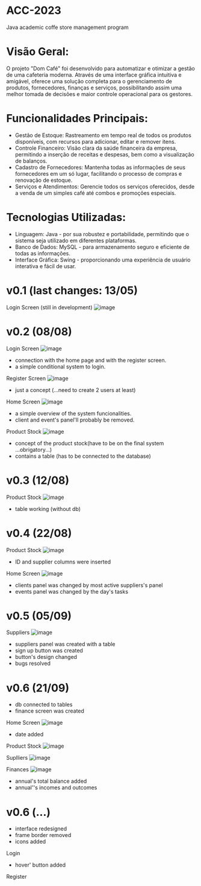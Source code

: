 # ACC-2023
Java academic coffe store management program

# Visão Geral:

O projeto "Dom Café" foi desenvolvido para automatizar e otimizar a gestão de uma cafeteria moderna. Através de uma interface gráfica intuitiva e amigável, oferece uma solução completa para o gerenciamento de produtos, fornecedores, finanças e serviços, possibilitando assim uma melhor tomada de decisões e maior controle operacional para os gestores.

# Funcionalidades Principais:

- Gestão de Estoque: Rastreamento em tempo real de todos os produtos disponíveis, com recursos para adicionar, editar e remover itens.
- Controle Financeiro: Visão clara da saúde financeira da empresa, permitindo a inserção de receitas e despesas, bem como a visualização de balanços.
- Cadastro de Fornecedores: Mantenha todas as informações de seus fornecedores em um só lugar, facilitando o processo de compras e renovação de estoque.
- Serviços e Atendimentos: Gerencie todos os serviços oferecidos, desde a venda de um simples café até combos e promoções especiais.

# Tecnologias Utilizadas:

- Linguagem: Java - por sua robustez e portabilidade, permitindo que o sistema seja utilizado em diferentes plataformas.
- Banco de Dados: MySQL - para armazenamento seguro e eficiente de todas as informações.
- Interface Gráfica: Swing - proporcionando uma experiência de usuário interativa e fácil de usar.

# v0.1 (last changes: 13/05)

Login Screen (still in development)
![image](https://github.com/GH5015/ACC-2023/assets/94612707/2e3345c7-d0d2-4539-b6eb-74351332ecad)

# v0.2 (08/08)

Login Screen 
![image](https://github.com/GH5015/ACC-2023/assets/94612707/b83c1097-7bdd-4c03-aed2-e28039ab0ef0)
- connection with the home page and with the register screen.
- a simple conditional system to login.

Register Screen
![image](https://github.com/GH5015/ACC-2023/assets/94612707/54a88ed1-9920-4f9b-b526-071de08c6e31)
- just a concept (...need to create 2 users at least)

Home Screen
![image](https://github.com/GH5015/ACC-2023/assets/94612707/a1dcc192-a76b-4e22-82bd-b3c48aa48dc7)
- a simple overview of the system funcionalities.
- client and event's panel'll probably be removed.

Product Stock
![image](https://github.com/GH5015/ACC-2023/assets/94612707/9a383416-d0f1-4dee-bec0-8339be79a355)
- concept of the product stock(have to be on the final system ...obrigatory...)
- contains a table (has to be connected to the database)

# v0.3 (12/08)

Product Stock
![image](https://github.com/GH5015/ACC-2023/assets/94612707/60664b39-7fa7-4750-a5b4-225b8211a70a)
- table working (without db)

# v0.4 (22/08)

Product Stock
![image](https://github.com/GH5015/ACC-2023/assets/94612707/20cb3bff-acb6-4e02-b78e-3a3caab63aaf)
- ID and supplier columns were inserted

Home Screen
![image](https://github.com/GH5015/ACC-2023/assets/94612707/232114b4-852a-4cd6-8f37-71c2f0c79627)
- clients panel was changed by most active suppliers's panel
- events panel was changed by the day's tasks

# v0.5 (05/09)

Suppliers
![image](https://github.com/GH5015/ACC-2023/assets/94612707/ad825fb8-520f-4dd4-8f15-ca2b0368c7d4)
- suppliers panel was created with a table
- sign up button was created
- button's design changed
- bugs resolved

# v0.6 (21/09)

- db connected to tables
- finance screen was created

Home Screen
![image](https://github.com/GH5015/ACC-2023/assets/94612707/76a0a67a-91fc-41f2-8054-35abc8136886)

- date added

Product Stock
![image](https://github.com/GH5015/ACC-2023/assets/94612707/8e855483-f6e4-4afa-a297-130facd2355c)

Suplliers
![image](https://github.com/GH5015/ACC-2023/assets/94612707/d2a845cb-592b-4e2b-9d89-d9a53da1ee57)

Finances
![image](https://github.com/GH5015/ACC-2023/assets/94612707/bfb4a899-4ecc-4aca-acf6-aac94a06744e)

- annual's total balance added
- annual''s incomes and outcomes

# v0.6 (...)
- interface redesigned
- frame border removed
- icons added

Login
- hover' button added

Register











